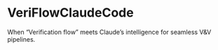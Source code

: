 # VeriFlowClaudeCode
When “Verification flow” meets Claude’s intelligence for seamless V&amp;V pipelines.
